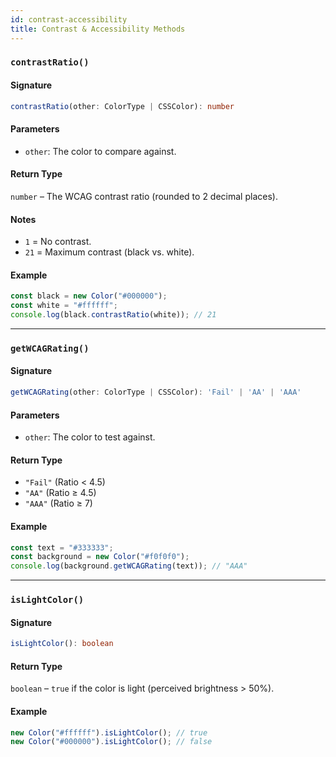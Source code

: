 ```yaml
---
id: contrast-accessibility
title: Contrast & Accessibility Methods
---
```


<!-- markdownlint-disable-file MD024 -->

### `contrastRatio()`

#### Signature

```typescript
contrastRatio(other: ColorType | CSSColor): number
```  

#### Parameters

- `other`: The color to compare against.  

#### Return Type

`number` – The WCAG contrast ratio (rounded to 2 decimal places).  

#### Notes

- `1` = No contrast.  
- `21` = Maximum contrast (black vs. white).  

#### Example

```ts
const black = new Color("#000000");
const white = "#ffffff";
console.log(black.contrastRatio(white)); // 21
```  

---

### `getWCAGRating()`

#### Signature

```typescript
getWCAGRating(other: ColorType | CSSColor): 'Fail' | 'AA' | 'AAA'
```  

#### Parameters

- `other`: The color to test against.  

#### Return Type

- `"Fail"` (Ratio < 4.5)  
- `"AA"` (Ratio ≥ 4.5)  
- `"AAA"` (Ratio ≥ 7)  

#### Example

```ts
const text = "#333333";
const background = new Color("#f0f0f0");
console.log(background.getWCAGRating(text)); // "AAA"
```  

---

### `isLightColor()`

#### Signature

```typescript
isLightColor(): boolean
```  

#### Return Type

`boolean` – `true` if the color is light (perceived brightness > 50%).  

#### Example

```ts
new Color("#ffffff").isLightColor(); // true
new Color("#000000").isLightColor(); // false
```  
